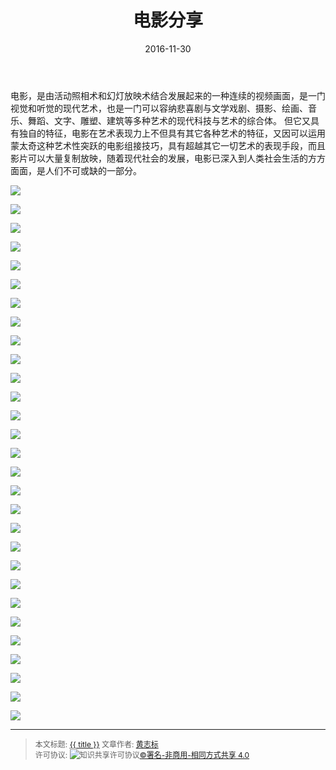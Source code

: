 ﻿---
title: 电影分享
date: 2016-11-30
tags: [实用,分享会,电影分享]
---

电影，是由活动照相术和幻灯放映术结合发展起来的一种连续的视频画面，是一门视觉和听觉的现代艺术，也是一门可以容纳悲喜剧与文学戏剧、摄影、绘画、音乐、舞蹈、文字、雕塑、建筑等多种艺术的现代科技与艺术的综合体。
但它又具有独自的特征，电影在艺术表现力上不但具有其它各种艺术的特征，又因可以运用蒙太奇这种艺术性突跃的电影组接技巧，具有超越其它一切艺术的表现手段，而且影片可以大量复制放映，随着现代社会的发展，电影已深入到人类社会生活的方方面面，是人们不可或缺的一部分。


<!--more-->


![](http://ww4.sinaimg.cn/mw690/006rmJyDgw1fahd5rz2owj30zk0k0q5a.jpg)

![](http://ww1.sinaimg.cn/mw690/006rmJyDgw1fahd5sefgoj30zk0k075f.jpg)

![](http://ww1.sinaimg.cn/mw690/006rmJyDgw1fahd5sp9cgj30zk0k0dhh.jpg)

![](http://ww2.sinaimg.cn/mw690/006rmJyDgw1fahd5t4engj30zk0k0q59.jpg)

![](http://ww1.sinaimg.cn/mw690/006rmJyDgw1fahd5u1dmrj30zk0k0q4j.jpg)

![](http://ww4.sinaimg.cn/mw690/006rmJyDgw1fahd5tnaxbj30zk0k0409.jpg)

![](http://ww3.sinaimg.cn/mw690/006rmJyDgw1fahd5u8liqj30zk0k0409.jpg)

![](http://ww2.sinaimg.cn/mw690/006rmJyDgw1fahd5uwvthj30zk0k0jso.jpg)

![](http://ww2.sinaimg.cn/mw690/006rmJyDgw1fahd5v6gv6j30zk0k0myh.jpg)

![](http://ww4.sinaimg.cn/mw690/006rmJyDgw1fahd5viqkoj30zk0k03zv.jpg)

![](http://ww3.sinaimg.cn/mw690/006rmJyDgw1fahd5vv8zsj30zk0k042f.jpg)

![](http://ww3.sinaimg.cn/mw690/006rmJyDgw1fahd5w61rtj30zk0k0tb7.jpg)

![](http://ww1.sinaimg.cn/mw690/006rmJyDgw1fahd5wjs30j30zk0k0ac9.jpg)

![](http://ww4.sinaimg.cn/mw690/006rmJyDgw1fahd5x89dgj30zk0k0my6.jpg)

![](http://ww3.sinaimg.cn/mw690/006rmJyDgw1fahd5xegkgj30zk0k0myz.jpg)

![](http://ww4.sinaimg.cn/mw690/006rmJyDgw1fahd5xvklej30zk0k0dgw.jpg)

![](http://ww2.sinaimg.cn/mw690/006rmJyDgw1fahd5y1sroj30zk0k0dh4.jpg)

![](http://ww3.sinaimg.cn/mw690/006rmJyDgw1fahd5y6xnrj30zk0k075q.jpg)

![](http://ww3.sinaimg.cn/mw690/006rmJyDgw1fahd5zg00uj30zk0k076y.jpg)

![](http://ww3.sinaimg.cn/mw690/006rmJyDgw1fahd5zmkcrj30zk0k0aby.jpg)

![](http://ww4.sinaimg.cn/mw690/006rmJyDgw1fahd60ab2cj30zk0k0wfx.jpg)

![](http://ww2.sinaimg.cn/mw690/006rmJyDgw1fahd6036f0j30zk0k0q4q.jpg)

![](http://ww1.sinaimg.cn/mw690/006rmJyDgw1fahd60os8aj30zk0k075p.jpg)

![](http://ww3.sinaimg.cn/mw690/006rmJyDgw1fahd614jxaj30zk0k0jt5.jpg)

![](http://ww4.sinaimg.cn/mw690/006rmJyDgw1fahd61g4tfj30zk0k0abj.jpg)

![](http://ww3.sinaimg.cn/mw690/006rmJyDgw1fahd62cikaj30zk0k0abp.jpg)

![](http://ww4.sinaimg.cn/mw690/006rmJyDgw1fahd61qip7j30zk0k0q4j.jpg)

![](http://ww3.sinaimg.cn/mw690/006rmJyDgw1fahd62i7hhj30zk0k0jst.jpg)

![](http://ww2.sinaimg.cn/mw690/006rmJyDgw1fahd62tnkoj30zk0k0my8.jpg)

------

> <span style="font-size:12px">本文标题: <a href="{{ permalink }}">{{ title }}</a>
> 文章作者: <a href="http://itxiehui.github.io/">黄志标</a>  
> 许可协议: <img alt="知识共享许可协议" style="border-width:0" src="https://i.creativecommons.org/l/by-nc-sa/4.0/80x15.png" /><a rel="license" href="http://creativecommons.org/licenses/by-nc-sa/4.0/">©署名-非商用-相同方式共享 4.0</a></span>

